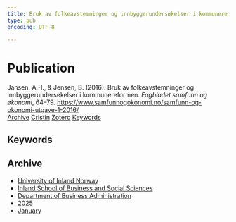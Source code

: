 ```yaml
---
title: Bruk av folkeavstemninger og innbyggerundersøkelser i kommunereformen
type: pub
encoding: UTF-8

---
```

<h1>Publication</h1>
<article id="csl-bib-container-C5ZNC2QT" class="csl-bib-container">
  <div class="csl-bib-body"> <div class="csl-entry">Jansen, A.-I., &#38; Jensen, B. (2016). Bruk av folkeavstemninger og innbyggerundersøkelser i kommunereformen. <i>Fagbladet samfunn og økonomi</i>, 64–79. <a href="https://www.samfunnogokonomi.no/samfunn-og-okonomi-utgave-1-2016/">https://www.samfunnogokonomi.no/samfunn-og-okonomi-utgave-1-2016/</a></div> </div>
  <div class="csl-bib-buttons">
    <a href="#taxonomy-article-C5ZNC2QT" alt="archive" class="csl-bib-button">Archive</a>
    <a href="https://app.cristin.no/results/show.jsf?id=2348402" alt="Cristin" class="csl-bib-button">Cristin</a>
    <a href="http://zotero.org/groups/5881554/items/C5ZNC2QT" alt="Zotero" class="csl-bib-button">Zotero</a>
    <a href="#keywords-article-C5ZNC2QT" alt="keywords" class="csl-bib-button">Keywords</a>
  </div>
  <div id="csl-bib-meta-container-C5ZNC2QT"></div>
</article>
<div id="csl-bib-meta-C5ZNC2QT" class="csl-bib-meta">
  <article id="keywords-article-C5ZNC2QT" class="keywords-article">
    <h1>Keywords</h1>
    
  </article>
  <article id="taxonomy-article-C5ZNC2QT" class="taxonomy-article">
    <h1>Archive</h1>
    <ul>
      <li>
        <a href="/en/archive/?key=3DCRN523">University of Inland Norway</a>
      </li>
      <li>
        <a href="/en/archive/?key=DU8Q9LN9">Inland School of Business and Social Sciences</a>
      </li>
      <li>
        <a href="/en/archive/?key=3IQA89I8">Department of Business Administration</a>
      </li>
      <li>
        <a href="/en/archive/?key=7XFLPQNF">2025</a>
      </li>
      <li>
        <a href="/en/archive/?key=GN22DUGA">January</a>
      </li>
    </ul>
  </article>
</div>
